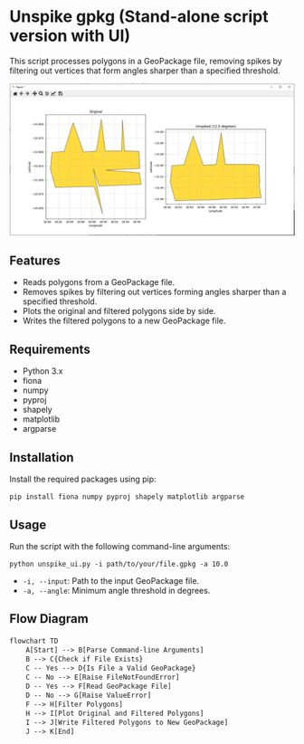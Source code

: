 # Unspike gpkg (Stand-alone script version with UI)

This script processes polygons in a GeoPackage file, removing spikes by filtering out vertices that form angles sharper than a specified threshold.

![Original and Unspiked Polygons](img/example.png)

## Features

- Reads polygons from a GeoPackage file.
- Removes spikes by filtering out vertices forming angles sharper than a specified threshold.
- Plots the original and filtered polygons side by side.
- Writes the filtered polygons to a new GeoPackage file.

## Requirements

- Python 3.x
- fiona
- numpy
- pyproj
- shapely
- matplotlib
- argparse

## Installation

Install the required packages using pip:

```
pip install fiona numpy pyproj shapely matplotlib argparse
```

## Usage

Run the script with the following command-line arguments:

```
python unspike_ui.py -i path/to/your/file.gpkg -a 10.0
```
- `-i, --input`: Path to the input GeoPackage file.
- `-a, --angle`: Minimum angle threshold in degrees.

## Flow Diagram

```mermaid
flowchart TD
    A[Start] --> B[Parse Command-line Arguments]
    B --> C{Check if File Exists}
    C -- Yes --> D{Is File a Valid GeoPackage}
    C -- No --> E[Raise FileNotFoundError]
    D -- Yes --> F[Read GeoPackage File]
    D -- No --> G[Raise ValueError]
    F --> H[Filter Polygons]
    H --> I[Plot Original and Filtered Polygons]
    I --> J[Write Filtered Polygons to New GeoPackage]
    J --> K[End]
```
